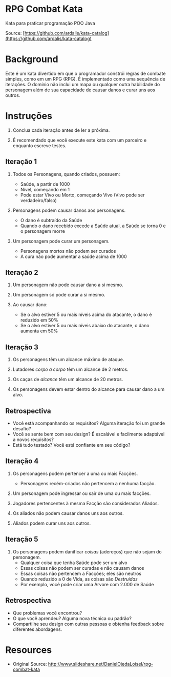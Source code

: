 RPG Combat Kata
================
Kata para praticar programação POO Java

Source: [https://github.com/ardalis/kata-catalog](https://github.com/ardalis/kata-catalog)

# Background #

Este é um kata divertido em que o programador constrói regras de combate simples, como em um RPG (RPG). É implementado como uma sequência de iterações. O domínio não inclui um mapa ou qualquer outra habilidade do personagem além de sua capacidade de causar danos e curar uns aos outros.

# Instruções #

1. Conclua cada iteração antes de ler a próxima.

1. É recomendado que você execute este kata com um parceiro e enquanto escreve testes.

## Iteração 1 ##

1. Todos os Personagens, quando criados, possuem:
    - Saúde, a partir de 1000
    - Nível, começando em 1
    - Pode estar Vivo ou Morto, começando Vivo (Vivo pode ser verdadeiro/falso)

1. Personagens podem causar danos aos personagens.
    - O dano é subtraído da Saúde
    - Quando o dano recebido excede a Saúde atual, a Saúde se torna 0 e o personagem morre

1. Um personagem pode curar um personagem.
    - Personagens mortos não podem ser curados
    - A cura não pode aumentar a saúde acima de 1000

## Iteração 2 ##

1. Um personagem não pode causar dano a si mesmo.

1. Um personagem só pode curar a si mesmo.

1. Ao causar dano:
    - Se o alvo estiver 5 ou mais níveis acima do atacante, o dano é reduzido em 50%
    - Se o alvo estiver 5 ou mais níveis abaixo do atacante, o dano aumenta em 50%

## Iteração 3 ##

1. Os personagens têm um alcance máximo de ataque.

1. Lutadores *corpo a corpo* têm um alcance de 2 metros.

1. Os caças de *alcance* têm um alcance de 20 metros.

1. Os personagens devem estar dentro do alcance para causar dano a um alvo.

## Retrospectiva ##

- Você está acompanhando os requisitos? Alguma iteração foi um grande desafio?
- Você se sente bem com seu design? É escalável e facilmente adaptável a novos requisitos?
- Está tudo testado? Você está confiante em seu código?


## Iteração 4 ##

1. Os personagens podem pertencer a uma ou mais Facções.
    - Personagens recém-criados não pertencem a nenhuma facção.

1. Um personagem pode ingressar ou sair de uma ou mais facções.

1. Jogadores pertencentes à mesma Facção são considerados Aliados.

1. Os aliados não podem causar danos uns aos outros.

1. Aliados podem curar uns aos outros.

## Iteração 5 ##

1. Os personagens podem danificar *coisas* (adereços) que não sejam do personagem.
    - Qualquer coisa que tenha Saúde pode ser um alvo
    - Essas coisas não podem ser curadas e não causam danos
    - Essas coisas não pertencem a Facções; eles são neutros
    - Quando reduzido a 0 de Vida, as coisas são *Destruídas*
    - Por exemplo, você pode criar uma Árvore com 2.000 de Saúde

## Retrospectiva ##

- Que problemas você encontrou?
- O que você aprendeu? Alguma nova técnica ou padrão?
- Compartilhe seu design com outras pessoas e obtenha feedback sobre diferentes abordagens.

# Resources #

- Original Source: http://www.slideshare.net/DanielOjedaLoisel/rpg-combat-kata
